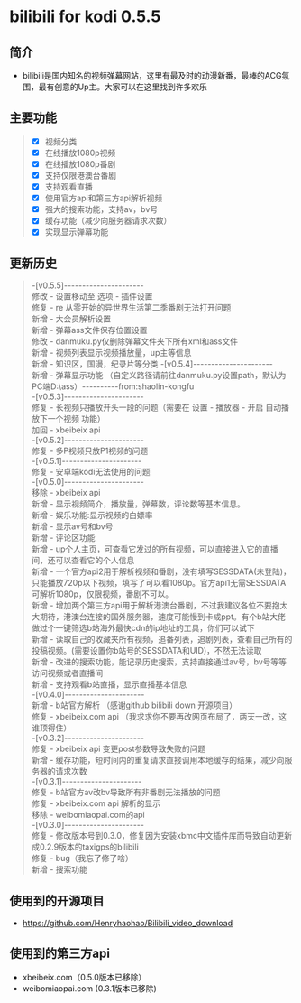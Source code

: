 # bilibili for kodi 0.5.5
## 简介
- bilibili是国内知名的视频弹幕网站，这里有最及时的动漫新番，最棒的ACG氛围，最有创意的Up主。大家可以在这里找到许多欢乐
## 主要功能
> - [x] 视频分类
> - [x] 在线播放1080p视频
> - [x] 在线播放1080p番剧
> - [x] 支持仅限港澳台番剧
> - [x] 支持观看直播
> - [x] 使用官方api和第三方api解析视频
> - [x] 强大的搜索功能，支持av，bv号
> - [x] 缓存功能（减少向服务器请求次数）
> - [x] 实现显示弹幕功能
## 更新历史
> -[v0.5.5]----------------------  
 > 修改 - 设置移动至 选项 - 插件设置  
 > 修复 - re 从零开始的异世界生活第二季番剧无法打开问题  
 > 新增 - 大会员解析设置  
 > 新增 - 弹幕ass文件保存位置设置  
 > 修改 - danmuku.py仅删除弹幕文件夹下所有xml和ass文件  
 > 新增 - 视频列表显示视频播放量，up主等信息  
 > 新增 - 知识区，国漫，纪录片等分类
> -[v0.5.4]----------------------  
 > 新增 - 弹幕显示功能 （自定义路径请前往danmuku.py设置path，默认为PC端D:\ass）----------from:shaolin-kongfu  
> -[v0.5.3]----------------------  
 > 修复 - 长视频只播放开头一段的问题（需要在 设置 - 播放器 - 开启 自动播放下一个视频 功能）  
 > 加回 - xbeibeix api  
> -[v0.5.2]----------------------  
 > 修复 - 多P视频只放P1视频的问题  
> -[v0.5.1]----------------------  
 > 修复 - 安卓端kodi无法使用的问题  
 > -[v0.5.0]----------------------  
 > 移除 - xbeibeix api  
 > 新增 - 显示视频简介，播放量，弹幕数，评论数等基本信息。  
 > 新增 - 娱乐功能:显示视频的白嫖率   
 > 新增 - 显示av号和bv号  
 > 新增 - 评论区功能  
 > 新增 - up个人主页，可查看它发过的所有视频，可以直接进入它的直播间，还可以查看它的个人信息  
 > 新增 - 一个官方api2用于解析视频和番剧，没有填写SESSDATA(未登陆)，只能播放720p以下视频，填写了可以看1080p。官方api1无需SESSDATA可解析1080p，仅限视频，番剧不可以。  
 > 新增 - 增加两个第三方api用于解析港澳台番剧，不过我建议各位不要抱太大期待，港澳台连接的国外服务器，速度可能慢到卡成ppt。有个b站大佬做过个一键筛选b站海外最快cdn的ip地址的工具，你们可以试下  
 > 新增 - 读取自己的收藏夹所有视频，追番列表，追剧列表，查看自己所有的投稿视频。(需要设置你b站号的SESSDATA和UID)，不然无法读取  
 > 新增 - 改进的搜索功能，能记录历史搜索，支持直接通过av号，bv号等等访问视频或者直播间  
 > 新增 - 支持观看b站直播，显示直播基本信息    
 > -[v0.4.0]----------------------  
 > 新增 - b站官方解析 （感谢github bilibili down 开源项目）  
 > 修复 - xbeibeix.com api （我求求你不要再改网页布局了，两天一改，这谁顶得住）  
 > -[v0.3.2]----------------------  
 > 修复 - xbeibeix api 变更post参数导致失败的问题  
 > 新增 - 缓存功能，短时间内的重复请求直接调用本地缓存的结果，减少向服务器的请求次数  
 > -[v0.3.1]----------------------  
 > 修复 - b站官方av改bv导致所有非番剧无法播放的问题  
 > 修复 - xbeibeix.com api 解析的显示  
 > 移除 - weibomiaopai.com的api  
 > -[v0.3.0]----------------------  
 > 修复 - 修改版本号到0.3.0，修复因为安装xbmc中文插件库而导致自动更新成0.2.9版本的taxigps的bilibili  
 > 修复 - bug（我忘了修了啥）  
 > 新增 - 搜索功能  
## 使用到的开源项目
- https://github.com/Henryhaohao/Bilibili_video_download
## 使用到的第三方api
- xbeibeix.com（0.5.0版本已移除）
- weibomiaopai.com (0.3.1版本已移除)
